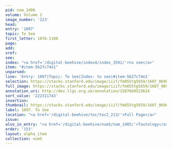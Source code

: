 ```yaml
---
pid: num_1486
volume: Volume 2
image_number: '223'
head:
entry: '1097'
topic: To See
first_letter: 1076-1100
page:
add:
xref:
see:
index: "<a href='/digital-beehive/index4/index_3591/'>to see</a>"
item: "#item-5627c74e1"
unparsed:
line: 'Entry: 1097|Topic: To See|Index: to see|#item-5627c74e1'
selection: https://stacks.stanford.edu/image/iiif/fm855tg5659/1607_0690/414,1743,2821,222/full/0/default.jpg
full_image: https://stacks.stanford.edu/image/iiif/fm855tg5659/1607_0690/full/full/0/default.jpg
annotation_uri: http://dev.llgc.org.uk/annotation/1587669523624
sort_value: '222311743'
insertion:
thumbnail: https://stacks.stanford.edu/image/iiif/fm855tg5659/1607_0690/414,1743,600,180/250,/0/default.jpg
label: 1097. To See
location: "<a href='/digital-beehive/toc/toc2_213/'>Full Page</a>"
issue:
also_in_entry: "<a href='/digital-beehive/num5/num_1485/'>Tautology</a>"
order: '153'
layout: alpha_item
collection: num5
---
```

